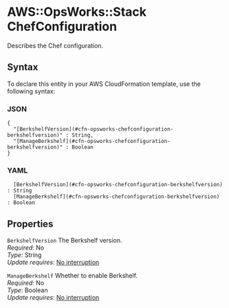 # AWS::OpsWorks::Stack ChefConfiguration<a name="aws-properties-opsworks-stack-chefconfiguration"></a>

Describes the Chef configuration\.

## Syntax<a name="aws-properties-opsworks-stack-chefconfiguration-syntax"></a>

To declare this entity in your AWS CloudFormation template, use the following syntax:

### JSON<a name="aws-properties-opsworks-stack-chefconfiguration-syntax.json"></a>

```
{
  "[BerkshelfVersion](#cfn-opsworks-chefconfiguration-berkshelfversion)" : String,
  "[ManageBerkshelf](#cfn-opsworks-chefconfiguration-berkshelfversion)" : Boolean
}
```

### YAML<a name="aws-properties-opsworks-stack-chefconfiguration-syntax.yaml"></a>

```
﻿  [BerkshelfVersion](#cfn-opsworks-chefconfiguration-berkshelfversion) : String
﻿  [ManageBerkshelf](#cfn-opsworks-chefconfiguration-berkshelfversion) : Boolean
```

## Properties<a name="aws-properties-opsworks-stack-chefconfiguration-properties"></a>

`BerkshelfVersion`  <a name="cfn-opsworks-chefconfiguration-berkshelfversion"></a>
The Berkshelf version\.  
*Required*: No  
*Type*: String  
*Update requires*: [No interruption](https://docs.aws.amazon.com/AWSCloudFormation/latest/UserGuide/using-cfn-updating-stacks-update-behaviors.html#update-no-interrupt)

`ManageBerkshelf`  <a name="cfn-opsworks-chefconfiguration-berkshelfversion"></a>
Whether to enable Berkshelf\.  
*Required*: No  
*Type*: Boolean  
*Update requires*: [No interruption](https://docs.aws.amazon.com/AWSCloudFormation/latest/UserGuide/using-cfn-updating-stacks-update-behaviors.html#update-no-interrupt)